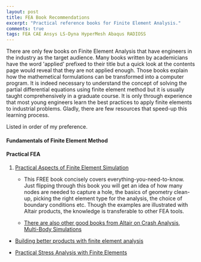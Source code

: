```yaml
---
layout: post
title: FEA Book Recommendations
excerpt: "Practical reference books for Finite Element Analysis."
comments: true
tags: FEA CAE Ansys LS-Dyna HyperMesh Abaqus RADIOSS
---
```

  
  
There are only few books on Finite Element Analysis that have engineers in the industry as the target audience. Many books written by academicians have the word 'applied' prefixed to their title but a quick look at the contents page would reveal that they are not applied enough. Those books explain how the mathemetical formulations can be transformed into a computer program. It is indeed necessary to understand the concept of solving the partial differential equations using finite element method but it is usually taught comprehensively in a graduate course. It is only through experience that most young engineers learn the best practices to apply finite elements to industrial problems. Gladly, there are few resources that speed-up this learning process.    

Listed in order of my preference.  
  
  
#### Fundamentals of Finite Element Method
  
####  Practical FEA  
  
1. [Practical Aspects of Finite Element Simulation](https://altairuniversity.com/free-ebooks-2/free-ebook-practical-aspects-of-finite-element-simulation-a-study-guide/)  
   * This FREE book concisely covers everything-you-need-to-know. Just flipping through this book you will get an idea of how many nodes are needed to capture a hole, the basics of geometry clean-up, picking the right element type for the analysis, the choice of boundary conditions etc. Though the examples are illustrated with Altair products, the knowledge is transferable to other FEA tools.  
  
   * [There are also other good books from Altair on Crash Analysis, Multi-Body Simulations](https://altairuniversity.com/free-ebooks-2/)  
  
+ [Building better products with finite element analysis](https://www.worldcat.org/title/building-better-products-with-finite-element-analysis/oclc/925762193&referer=brief_results)  
  
+ [Practical Stress Analysis with Finite Elements](https://www.worldcat.org/title/practical-stress-analysis-with-finite-elements/oclc/924693248&referer=brief_results)  
